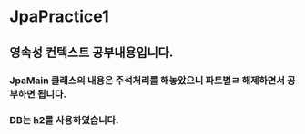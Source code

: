 # JpaPractice1
## 영속성 컨텍스트 공부내용입니다.
### JpaMain 클래스의 내용은 주석처리를 해놓았으니 파트별ㄹ 해제하면서 공부하면 됩니다.
### DB는 h2를 사용하였습니다. 
